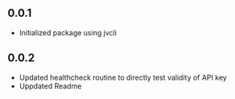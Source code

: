 ## 0.0.1
- Initialized package using jvcli

## 0.0.2
- Updated healthcheck routine to directly test validity of API key
- Uppdated Readme
